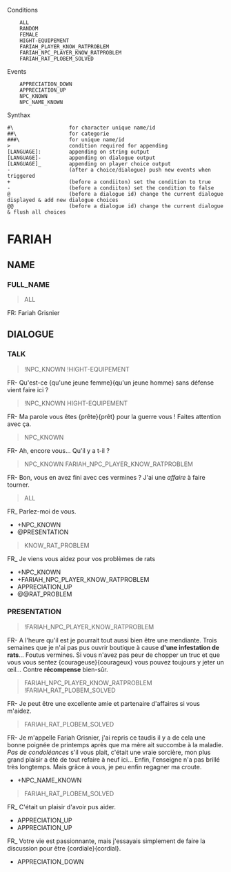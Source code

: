 


Conditions
```
	ALL
	RANDOM
	FEMALE 
	HIGHT-EQUIPEMENT
	FARIAH_PLAYER_KNOW_RATPROBLEM
	FARIAH_NPC_PLAYER_KNOW_RATPROBLEM
	FARIAH_RAT_PLOBEM_SOLVED
```

Events
```
	APPRECIATION_DOWN
	APPRECIATION_UP
	NPC_KNOWN
	NPC_NAME_KNOWN
```

Synthax
```
#\  				for character unique name/id
##\					for categorie
###\ 				for unique name/id
> 					condition required for appending
[LANGUAGE]: 		appending on string output
[LANGUAGE]- 		appending on dialogue output
[LANGUAGE]_			appending on player choice output
-	 				(after a choice/dialogue) push new events when triggered
+                   (before a condiiton) set the condition to true 
-                   (before a condiiton) set the condition to false
@ 					(before a dialogue id) change the current dialogue displayed & add new dialogue choices
@@ 					(before a dialogue id) change the current dialogue & flush all choices
```



# FARIAH
## NAME
### FULL_NAME

>ALL

FR: Fariah Grisnier

## DIALOGUE
### TALK
>!NPC_KNOWN
>!HIGHT-EQUIPEMENT

FR- Qu'est-ce {qu'une jeune femme}{qu'un jeune homme} sans défense vient faire ici ?

>!NPC_KNOWN
>HIGHT-EQUIPEMENT

FR- Ma parole vous êtes {prête}{prêt} pour la guerre vous ! Faites attention avec ça.

>NPC_KNOWN

FR- Ah, encore vous... Qu'il y a t-il ? 

>NPC_KNOWN 
>FARIAH_NPC_PLAYER_KNOW_RATPROBLEM

FR- Bon, vous en avez fini avec ces vermines ? J'ai une *affaire* à faire tourner.

>ALL

FR_ Parlez-moi de vous. 
- +NPC_KNOWN
- @PRESENTATION 

>KNOW_RAT_PROBLEM

FR_ Je viens vous aidez pour vos problèmes de rats
- +NPC_KNOWN 
- +FARIAH_NPC_PLAYER_KNOW_RATPROBLEM
- APPRECIATION_UP
- @@RAT_PROBLEM

### PRESENTATION 
>!FARIAH_NPC_PLAYER_KNOW_RATPROBLEM

FR- A l'heure qu'il est je pourrait tout aussi bien être une mendiante. Trois semaines que je n'ai pas pus ouvrir boutique à cause **d'une infestation de rats**... Foutus vermines. Si vous n'avez pas peur de chopper un truc et que vous vous sentez {courageuse}{courageux} vous pouvez toujours y jeter un œil... Contre **récompense** bien-sûr.

>FARIAH_NPC_PLAYER_KNOW_RATPROBLEM
>!FARIAH_RAT_PLOBEM_SOLVED

FR- Je peut être une excellente amie et partenaire d'affaires si vous m'aidez.

>FARIAH_RAT_PLOBEM_SOLVED 

FR- Je m'appelle Fariah Grisnier, j'ai repris ce taudis il y a de cela une bonne poignée de printemps après que ma mère ait succombe à la maladie. *Pas de condoléances* s'il vous plait, c'était une vraie sorcière, mon plus grand plaisir a été de tout refaire à neuf ici... Enfin, l'enseigne n'a pas brillé très longtemps. Mais grâce à vous, je peu enfin regagner ma croute.
- +NPC_NAME_KNOWN

>FARIAH_RAT_PLOBEM_SOLVED 

FR_ C'était un plaisir d'avoir pus aider.
- APPRECIATION_UP
- APPRECIATION_UP

FR_ Votre vie est passionnante, mais j'essayais simplement de faire la discussion pour être {cordiale}{cordial}.
- APPRECIATION_DOWN

